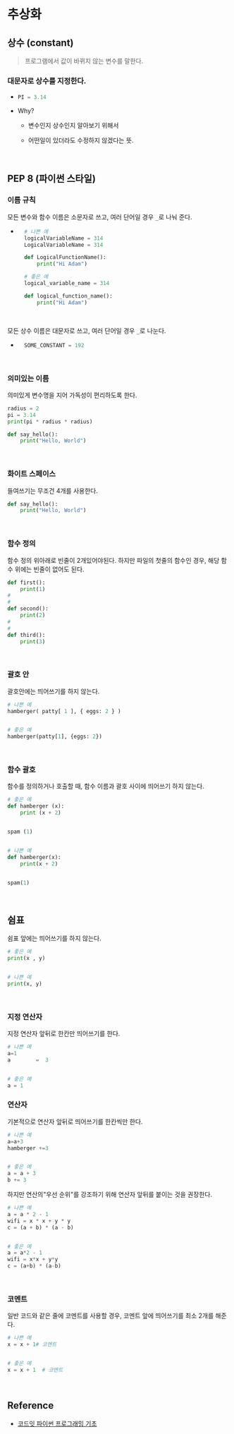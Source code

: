 # 추상화

## 상수 (constant)

> 프로그램에서 값이 바뀌지 않는 변수를 말한다.

### 대문자로 상수를 지정한다.

- ```python
  PI = 3.14
  ```
- Why?

  - 변수인지 상수인지 알아보기 위해서

  - 어떤일이 있더라도 수정하지 않겠다는 뜻.

<br>

## PEP 8 (파이썬 스타일)

### 이름 규칙

모든 변수와 함수 이름은 소문자로 쓰고, 여러 단어일 경우 `_`로 나눠 준다.

- ```python
    # 나쁜 예
    logicalVariableName = 314
    LogicalVariableName = 314

    def LogicalFunctionName():
        print("Hi Adam")

    # 좋은 예
    logical_variable_name = 314

    def logical_function_name():
        print("Hi Adam")
  ```

<br>

모든 상수 이름은 대문자로 쓰고, 여러 단어일 경우 `_`로 나눈다.

- ```python
    SOME_CONSTANT = 192
  ```

<br>

### 의미있는 이름

의미있게 변수명을 지어 가독성이 편리하도록 한다.

```python
radius = 2
pi = 3.14
print(pi * radius * radius)

def say_hello():
    print("Hello, World")
```

<br>

### 화이트 스페이스

들여쓰기는 무조건 4개를 사용한다.

```python
def say_hello():
    print("Hello, World")

```

<br>

### 함수 정의

함수 정의 위아래로 빈줄이 2개있어야된다. 하지만 파일의 첫줄의 함수인 경우, 해당 함수 위에는 빈줄이 없어도 된다.

```python
def first():
    print(1)
#
#
def second():
    print(2)
#
#
def third():
    print(3)
```

<br>

### 괄호 안

괄호안에는 띄어쓰기를 하지 않는다.

```python
# 나쁜 예
hamberger( patty[ 1 ], { eggs: 2 } )


# 좋은 예
hamberger(patty[1], {eggs: 2})
```

<br>

### 함수 괄호

함수를 정의하거나 호출할 때, 함수 이름과 괄호 사이에 띄어쓰기 하지 않는다.

```python
# 좋은 예
def hamberger (x):
    print (x + 2)


spam (1)


# 나쁜 예
def hamberger(x):
    print(x + 2)


spam(1)
```

<br>

## 쉼표

쉼표 앞에는 띄어쓰기를 하지 않는다.

```python
# 좋은 예
print(x , y)


# 나쁜 예
print(x, y)
```

<br>

### 지정 연산자

지정 연산자 앞뒤로 한칸만 띄어쓰기를 한다.

```python
# 나쁜 예
a=1
a        =  3


# 좋은 예
a = 1
```

### 연산자

기본적으로 연산자 앞뒤로 띄어쓰기를 한칸씩만 한다.

```python
# 나쁜 예
a=a+3
hamberger +=3


# 좋은 예
a = a + 3
b += 3
```

하지만 연산의"우선 순위"를 강조하기 위해 연산자 앞뒤를 붙이는 것을 권장한다.

```python
# 나쁜 예
a = a * 2 - 1
wifi = x * x + y * y
c = (a + b) * (a - b)


# 좋은 예
a = a*2 - 1
wifi = x*x + y*y
c = (a+b) * (a-b)
```

<br>

### 코멘트

일반 코드와 같은 줄에 코멘트를 사용할 경우, 코멘트 앞에 띄어쓰기를 최소 2개를 해준다.

```python
# 나쁜 예
x = x + 1# 코멘트


# 좋은 예
x = x + 1  # 코멘트
```

<br>

## Reference

- [코드잇 파이썬 프로그래밍 기초](https://www.codeit.kr/courses/intro-to-python-programming)
